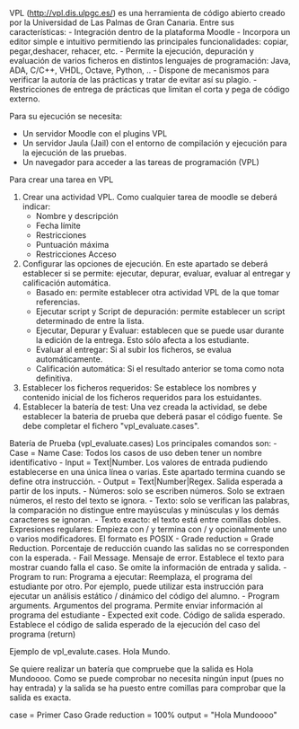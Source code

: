 VPL (http://vpl.dis.ulpgc.es/) es una herramienta de código abierto creado por la Universidad de Las Palmas de Gran Canaria. Entre sus características:
    - Integración dentro de la plataforma Moodle
    - Incorpora un editor simple e intuitivo permitiendo las principales funcionalidades: copiar, pegar,deshacer, rehacer, etc.
    - Permite la ejecución, depuración y evaluación de varios ficheros en distintos lenguajes de programación: Java, ADA, C/C++, VHDL, Octave, Python, ..
    - Dispone de mecanismos para verificar la autoría de las prácticas y tratar de evitar así su plagio.
    - Restricciones de entrega de prácticas que limitan el corta y pega de código externo.

Para su ejecución se necesita: 
  - Un servidor Moodle con el plugins VPL
  - Un servidor Jaula (Jail) con el entorno de compilación y ejecución para la ejecución de las pruebas. 
  - Un navegador para acceder a las tareas de programación (VPL)
  
Para crear una tarea en VPL
1) Crear una actividad VPL. Como cualquier tarea de moodle se deberá indicar: 
    - Nombre y descripción
    - Fecha límite
    - Restricciones
    - Puntuación máxima
    - Restricciones Acceso
2) Configurar las opciones de ejecución. En este apartado se deberá establecer si se permite: ejecutar, depurar, evaluar, evaluar al entregar y calificación automática.
    - Basado en: permite establecer otra actividad VPL de la que tomar referencias.
    - Ejecutar script y Script de depuración: permite establecer un script determinado de entre la lista.
    - Ejecutar, Depurar y Evaluar: establecen que se puede usar durante la edición de la entrega. Esto sólo afecta a los estudiante. 
    - Evaluar al entregar: Si al subir los ficheros, se evalua automáticamente. 
    - Calificación automática: Si el resultado anterior se toma como nota definitiva.
3) Establecer los ficheros requeridos: Se establece los nombres y contenido inicial de los ficheros requeridos para los estuidantes. 
4) Establecer la batería de test: Una vez creada la actividad, se debe establecer la bateria de prueba que deberá pasar el código fuente. Se debe completar el fichero "vpl_evaluate.cases". 


Batería de Prueba (vpl_evaluate.cases) Los principales comandos son: 
    - Case = Name Case: Todos los casos de uso deben tener un nombre identificativo
    - Input = Text|Number. Los valores de entrada pudiendo establecerse en una única línea o varias. Este apartado termina cuando se define otra instrucción.
    - Output = Text|Number|Regex. Salida esperada a partir de los inputs.
        - Números: solo se escriben números. Solo se extraen números, el resto del texto se ignora.
        - Texto: solo se verifican las palabras, la comparación no distingue entre mayúsculas y minúsculas y los demás caracteres se ignoran.
        - Texto exacto: el texto está entre comillas dobles.
        Expresiones regulares: Empieza con / y termina con / y opcionalmente uno o varios modificadores. El formato es POSIX
    - Grade reduction = Grade Reduction.  Porcentaje de reducción cuando las salidas no se corresponden con la esperada. 
    - Fail Message. Mensaje de error. Establece el texto para mostrar cuando falla el caso. Se omite la información de entrada y salida.
    - Program to run: Programa a ejecutar: Reemplaza, el programa del estudiante por otro. Por ejemplo, puede utilizar esta instrucción para ejecutar un análisis estático / dinámico del código del alumno.
    - Program arguments. Argumentos del programa. Permite enviar información al programa del estudiante
    - Expected exit code. Código de salida esperado. Establece el código de salida esperado de la ejecución del caso del programa (return)
    
Ejemplo de vpl_evalute.cases. Hola Mundo. 

Se quiere realizar un batería que compruebe que la salida es Hola Mundoooo. Como se puede comprobar no necesita ningún input (pues no hay entrada) y la salida se ha puesto entre comillas para comprobar que la salida es exacta. 

case = Primer Caso
Grade reduction = 100%
output = "Hola Mundoooo"




